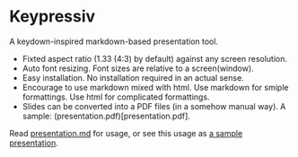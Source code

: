 Keypressiv
==========

A keydown-inspired markdown-based presentation tool.

* Fixted aspect ratio (1.33 (4:3) by default) against any screen resolution.
* Auto font resizing. Font sizes are relative to a screen(window).
* Easy installation. No installation required in an actual sense.
* Encourage to use markdown mixed with html. Use markdown for smiple formattings. Use html for complicated formattings. 
* Slides can be converted into a PDF files (in a somehow manual way). A sample: (presentation.pdf)[presentation.pdf].

Read [presentation.md](presentation.md) for usage,
or see this usage as [a sample presentation](http://tos-kamiya.github.io/Keypressiv/).

